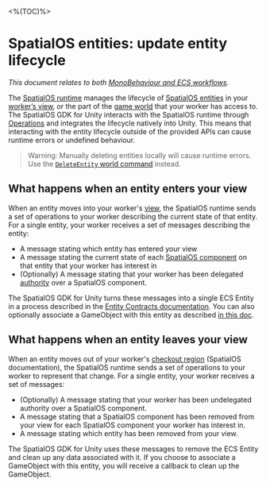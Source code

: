 [//]: # (Doc of docs reference 21)
[//]: # (TODO - technical author pass)
<%(TOC)%>
# SpatialOS entities: update entity lifecycle
_This document relates to both [MonoBehaviour and ECS workflows]({{urlRoot}}/content/intro-workflows-spatialos-entities)._

The [SpatialOS runtime]({{urlRoot}}/content/glossary#spatialos-runtime) manages the lifecycle of [SpatialOS entities]({{urlRoot}}/content/glossary#spatialos-entity) in your [worker’s view]({{urlRoot}}/content/glossary#worker-s-view), or the part of the [game world]({{urlRoot}}/content/glossary#spatialos-world) that your worker has access to. The SpatialOS GDK for Unity interacts with the SpatialOS runtime through [Operations](https://docs.improbable.io/reference/latest/shared/design/operations#operations-how-workers-communicate-with-spatialos) and integrates the lifecycle natively into Unity.
This means that interacting with the entity lifecycle outside of the provided APIs can cause runtime errors or undefined behaviour.
> Warning: Manually deleting entities locally will cause runtime errors. Use the [`DeleteEntity` world command]({{urlRoot}}/content/ecs/world-commands) instead.

## What happens when an entity enters your view

When an entity moves into your worker's [view]({{urlRoot}}/content/glossary#worker-s-view), the SpatialOS runtime sends a set of operations to your worker describing the current state of that entity. For a single entity, your worker receives a set of messages describing the entity:

 - A message stating which entity has entered your view
 - A message stating the current state of each [SpatialOS component]({{urlRoot}}/content/glossary#spatialos-component) on that entity that your worker has interest in
 - (Optionally) A message stating that your worker has been delegated [authority]({{urlRoot}}/content/glossary#authority) over a SpatialOS component.

The SpatialOS GDK for Unity turns these messages into a single ECS Entity in a process described in the [Entity Contracts documentation]({{urlRoot}}/content/ecs/entity-contracts). You can also optionally associate a GameObject with this entity as described [in this doc]({{urlRoot}}/content/gameobject/linking-spatialos-entities).

## What happens when an entity leaves your view

When an entity moves out of your worker's [checkout region](https://docs.improbable.io/reference/latest/shared/concepts/workers-load-balancing) (SpatialOS documentation), the SpatialOS runtime sends a set of operations to your worker to represent that change. For a single entity, your worker receives a set of messages:

- (Optionally) A message stating that your worker has been undelegated authority over a SpatialOS component.
- A message stating that a SpatialOS component has been removed from your view for each SpatialOS component your worker has interest in.
- A message stating which entity has been removed from your view.

The SpatialOS GDK for Unity uses these messages to remove the ECS Entity and clean up any data associated with it. If you choose to associate a GameObject with this entity, you will receive a callback to clean up the GameObject.
